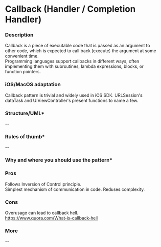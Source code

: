 

# Callback (Handler / Completion Handler)

### Description </br>
Callback is a piece of executable code that is passed as an argument to other code, which is expected to call back (execute) the argument at some convenient time.  </br>
Programming languages support callbacks in different ways, often implementing them with subroutines, lambda expressions, blocks, or function pointers. </br>

### iOS/MacOS adaptation </br>
Callback pattern is trivial and widely used in iOS SDK.  URLSession's dataTask and UIViewController's present functions to name a few. </br>

### Structure/UML*
--

### Rules of thumb*
--

### Why and where you should use the pattern*

### Pros </br>
Follows Inversion of Control principle. </br>
Simplest mechanism of communication in code. Reduses complexity. </br>

### Cons </br>
Overusage can lead to callback hell. </br>
https://www.quora.com/What-is-callback-hell

### More
--
